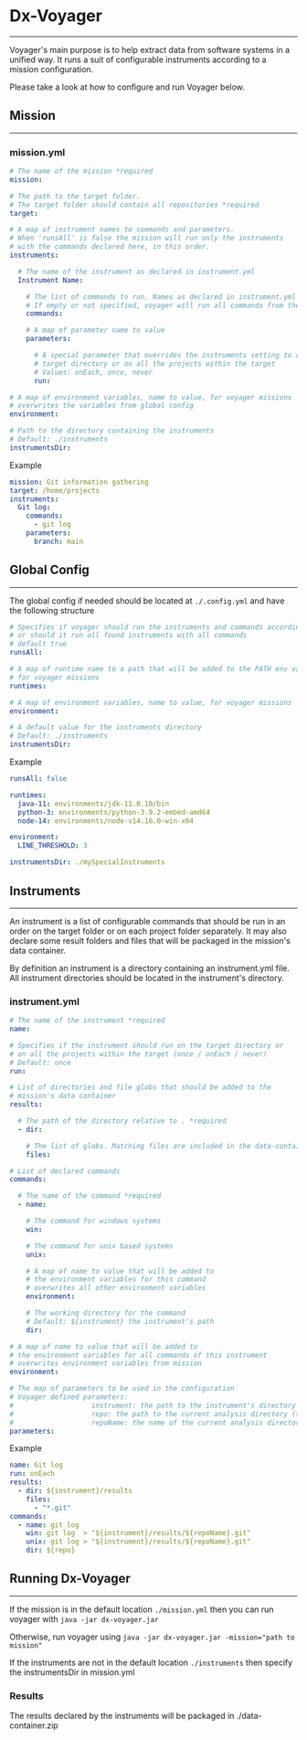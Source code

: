 # Dx-Voyager

---
Voyager's main purpose is to help extract data from software systems in a unified way. It runs a suit of configurable
instruments according to a mission configuration.

Please take a look at how to configure and run Voyager below.

## Mission

---

### mission.yml

```yaml
# The name of the mission *required
mission:

# The path to the target folder.
# The target folder should contain all repositories *required 
target:

# A map of instrument names to commands and parameters.
# When 'runsAll' is false the mission will run only the instruments 
# with the commands declared here, in this order.
instruments:

  # The name of the instrument as declared in instrument.yml
  Instrument Name:

    # The list of commands to run. Names as declared in instrument.yml
    # If empty or not specified, voyager will run all commands from the instrument 
    commands:

    # A map of parameter name to value
    parameters:

      # A special parameter that overrides the instruments setting to run on the 
      # target directory or on all the projects within the target
      # Values: onEach, once, never
      run:

# A map of environment variables, name to value, for voyager missions
# overwrites the variables from global config
environment:

# Path to the directory containing the instruments
# Default: ./instruments 
instrumentsDir:
```

Example

```yaml
mission: Git information gathering
target: /home/projects
instruments:
  Git log:
    commands:
      - git log
    parameters:
      branch: main
```

## Global Config

---
The global config if needed should be located at `./.config.yml` and have the following structure

```yaml
# Specifies if voyager should run the instruments and commands according to the mission 
# or should it run all found instruments with all commands
# default true
runsAll:

# A map of runtime name to a path that will be added to the PATH env variable
# for voyager missions
runtimes:

# A map of environment variables, name to value, for voyager missions
environment:

# A default value for the instruments directory
# Default: ./instruments
instrumentsDir:
```

Example

```yaml
runsAll: false

runtimes:
  java-11: environments/jdk-11.0.10/bin
  python-3: environments/python-3.9.2-embed-amd64
  node-14: environments/node-v14.16.0-win-x64

environment:
  LINE_THRESHOLD: 3

instrumentsDir: ./mySpecialInstruments
```

## Instruments

---
An instrument is a list of configurable commands that should be run in an order on the target folder or on each project
folder separately. It may also declare some result folders and files that will be packaged in the mission's data
container.

By definition an instrument is a directory containing an instrument.yml file. All instrument directories should be
located in the instrument's directory.

### instrument.yml

```yaml
# The name of the instrument *required
name:

# Specifies if the instrument should run on the target directory or 
# on all the projects within the target (once / onEach / never)
# Default: once
run:

# List of directories and file globs that should be added to the 
# mission's data container 
results:

  # The path of the directory relative to . *required
  - dir:

    # The list of globs. Matching files are included in the data-container
    files:

# List of declared commands 
commands:

  # The name of the command *required
  - name:

    # The command for windows systems
    win:

    # The command for unix based systems
    unix:

    # A map of name to value that will be added to 
    # the environment variables for this command
    # overwrites all other environment variables
    environment:

    # The working directory for the command
    # Default: ${instrument} the instrument's path
    dir:

# A map of name to value that will be added to 
# the environment variables for all commands of this instrument
# overwrites environment variables from mission
environment:

# The map of parameters to be used in the configuration
# Voyager defined parameters:
#                   instrument: the path to the instrument's directory
#                   repo: the path to the current analysis directory (target/project)
#                   repoName: the name of the current analysis directory (target/project)
parameters:
```

Example

```yaml
name: Git log
run: onEach
results:
  - dir: ${instrument}/results
    files:
      - "*.git"
commands:
  - name: git log
    win: git log  > "${instrument}/results/${repoName}.git"
    unix: git log > "${instrument}/results/${repoName}.git"
    dir: ${repo}
```

## Running Dx-Voyager

---

If the mission is in the default location `./mission.yml` then you can run voyager with `java -jar dx-voyager.jar`

Otherwise, run voyager using `java -jar dx-voyager.jar -mission="path to mission"`

If the instruments are not in the default location `./instruments` then specify the instrumentsDir in mission.yml

### Results

The results declared by the instruments will be packaged in ./data-container.zip 

